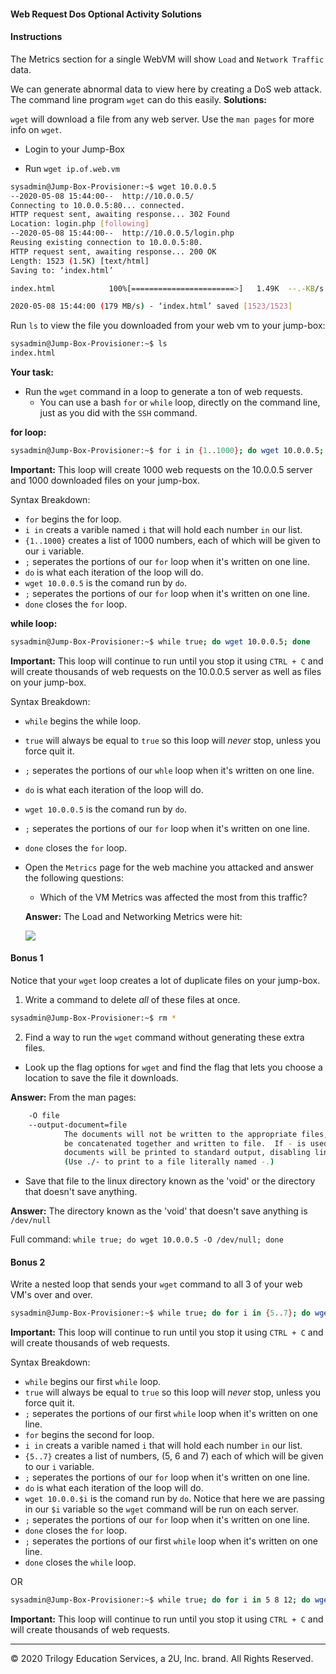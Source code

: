 #### Web Request Dos Optional Activity Solutions

#### Instructions

The Metrics section for a single WebVM will show `Load` and `Network Traffic` data. 

We can generate abnormal data to view here by creating a DoS web attack. The command line program `wget` can do this easily.
**Solutions:**

`wget` will download a file from any web server. Use the `man pages` for more info on `wget`.

- Login to your Jump-Box

- Run `wget ip.of.web.vm`

```bash
sysadmin@Jump-Box-Provisioner:~$ wget 10.0.0.5
--2020-05-08 15:44:00--  http://10.0.0.5/
Connecting to 10.0.0.5:80... connected.
HTTP request sent, awaiting response... 302 Found
Location: login.php [following]
--2020-05-08 15:44:00--  http://10.0.0.5/login.php
Reusing existing connection to 10.0.0.5:80.
HTTP request sent, awaiting response... 200 OK
Length: 1523 (1.5K) [text/html]
Saving to: ‘index.html’

index.html            100%[=======================>]   1.49K  --.-KB/s    in 0s      

2020-05-08 15:44:00 (179 MB/s) - ‘index.html’ saved [1523/1523]
```

Run `ls` to view the file you downloaded from your web vm to your jump-box:

```bash
sysadmin@Jump-Box-Provisioner:~$ ls
index.html
```

**Your task:**

- Run the `wget` command in a loop to generate a ton of web requests.
	- You can use a bash `for` or `while` loop, directly on the command line, just as you did with the `SSH` command.

**for loop:**

```bash
sysadmin@Jump-Box-Provisioner:~$ for i in {1..1000}; do wget 10.0.0.5; done
```
**Important:** This loop will create 1000 web requests on the 10.0.0.5 server and 1000 downloaded files on your jump-box.

Syntax Breakdown:
- `for` begins the for loop.
- `i in` creats a varible named `i` that will hold each number `in` our list.
- `{1..1000}` creates a list of 1000 numbers, each of which will be given to our `i` variable.
- `;` seperates the portions of our `for` loop when it's written on one line.
- `do` is what each iteration of the loop will do.
- `wget 10.0.0.5` is the comand run by `do`.
- `;` seperates the portions of our `for` loop when it's written on one line.
- `done` closes the `for` loop.

**while loop:**

```bash
sysadmin@Jump-Box-Provisioner:~$ while true; do wget 10.0.0.5; done
```
**Important:** This loop will continue to run until you stop it using `CTRL + C` and will create thousands of web requests on the 10.0.0.5 server as well as files on your jump-box.

Syntax Breakdown:
- `while` begins the while loop.
- `true` will always be equal to `true` so this loop will _never_ stop, unless you force quit it.
- `;` seperates the portions of our `whle` loop when it's written on one line.
- `do` is what each iteration of the loop will do.
- `wget 10.0.0.5` is the comand run by `do`.
- `;` seperates the portions of our `for` loop when it's written on one line.
- `done` closes the `for` loop.

- Open the `Metrics` page for the web machine you attacked and answer the following questions:
	
	- Which of the VM Metrics was affected the most from this traffic?

	**Answer:** The Load and Networking Metrics were hit:

	![](../../../../Images/metrics-kibana/load-net.png)

#### Bonus 1

Notice that your `wget` loop creates a lot of duplicate files on your jump-box.

1. Write a command to delete _all_ of these files at once.

```bash
sysadmin@Jump-Box-Provisioner:~$ rm *
```

2. Find a way to run the `wget` command without generating these extra files.
- Look up the flag options for `wget` and find the flag that lets you choose a location to save the file it downloads. 

**Answer:** From the man pages:
```bash
	-O file
	--output-document=file
			The documents will not be written to the appropriate files, but all will
			be concatenated together and written to file.  If - is used as file,
			documents will be printed to standard output, disabling link conversion.
			(Use ./- to print to a file literally named -.)
```
- Save that file to the linux directory known as the 'void' or the directory that doesn't save anything.

**Answer:** The directory known as the 'void' that doesn't save anything is `/dev/null`

Full command: `while true; do wget 10.0.0.5 -O /dev/null; done`


#### Bonus 2

Write a nested loop that sends your `wget` command to all 3 of your web VM's over and over.

```bash
sysadmin@Jump-Box-Provisioner:~$ while true; do for i in {5..7}; do wget -O /dev/null 10.0.0.$i; done; done
```
**Important:** This loop will continue to run until you stop it using `CTRL + C` and will create thousands of web requests.

Syntax Breakdown:
- `while` begins our first `while` loop.
- `true` will always be equal to `true` so this loop will _never_ stop, unless you force quit it.
- `;` seperates the portions of our first `while` loop when it's written on one line.
- `for` begins the second for loop.
- `i in` creats a varible named `i` that will hold each number `in` our list.
- `{5..7}` creates a list of numbers, (5, 6 and 7) each of which will be given to our `i` variable.
- `;` seperates the portions of our `for` loop when it's written on one line.
- `do` is what each iteration of the loop will do.
- `wget 10.0.0.$i` is the comand run by `do`. Notice that here we are passing in our `$i` variable so the `wget` command will be run on each server.
- `;` seperates the portions of our `for` loop when it's written on one line.
- `done` closes the `for` loop.
- `;` seperates the portions of our first `while` loop when it's written on one line.
- `done` closes the `while` loop.

OR

```bash
sysadmin@Jump-Box-Provisioner:~$ while true; do for i in 5 8 12; do wget -O /dev/null 10.0.0.$i; done; done
```

**Important:** This loop will continue to run until you stop it using `CTRL + C` and will create thousands of web requests.

---
© 2020 Trilogy Education Services, a 2U, Inc. brand. All Rights Reserved. 